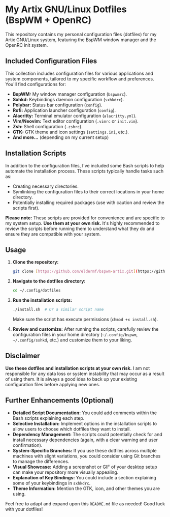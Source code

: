 # My Artix GNU/Linux Dotfiles (BspWM + OpenRC)

This repository contains my personal configuration files (dotfiles) for my Artix GNU/Linux system, featuring the BspWM window manager and the OpenRC init system.

## Included Configuration Files

This collection includes configuration files for various applications and system components, tailored to my specific workflow and preferences. You'll find configurations for:

* **BspWM:** My window manager configuration (`bspwmrc`).
* **Sxhkd:** Keybindings daemon configuration (`sxhkdrc`).
* **Polybar:** Status bar configuration (`config`).
* **Rofi:** Application launcher configuration (`config`).
* **Alacritty:** Terminal emulator configuration (`alacritty.yml`).
* **Vim/Neovim:** Text editor configuration (`.vimrc` or `init.vim`).
* **Zsh:** Shell configuration (`.zshrc`).
* **GTK:** GTK theme and icon settings (`settings.ini`, etc.).
* **And more...** (depending on my current setup)

## Installation Scripts

In addition to the configuration files, I've included some Bash scripts to help automate the installation process. These scripts typically handle tasks such as:

* Creating necessary directories.
* Symlinking the configuration files to their correct locations in your home directory.
* Potentially installing required packages (use with caution and review the scripts first).

**Please note:** These scripts are provided for convenience and are specific to my system setup. **Use them at your own risk.** It's highly recommended to review the scripts before running them to understand what they do and ensure they are compatible with your system.

## Usage

1.  **Clone the repository:**
    ```bash
    git clone [https://github.com/eldermf/bspwm-artix.git](https://github.com/eldermf/bspwm-artix.git) ~/.config/dotfiles
    ```
    
2.  **Navigate to the dotfiles directory:**
    ```bash
    cd ~/.config/dotfiles
    ```

3.  **Run the installation scripts:**
    ```bash
    ./install.sh  # Or a similar script name
    ```
    Make sure the script has execute permissions (`chmod +x install.sh`).

4.  **Review and customize:** After running the scripts, carefully review the configuration files in your home directory (`~/.config/bspwm`, `~/.config/sxhkd`, etc.) and customize them to your liking.

## Disclaimer

**Use these dotfiles and installation scripts at your own risk.** I am not responsible for any data loss or system instability that may occur as a result of using them. It is always a good idea to back up your existing configuration files before applying new ones.

## Further Enhancements (Optional)

* **Detailed Script Documentation:** You could add comments within the Bash scripts explaining each step.
* **Selective Installation:** Implement options in the installation scripts to allow users to choose which dotfiles they want to install.
* **Dependency Management:** The scripts could potentially check for and install necessary dependencies (again, with a clear warning and user confirmation).
* **System-Specific Branches:** If you use these dotfiles across multiple machines with slight variations, you could consider using Git branches to manage the differences.
* **Visual Showcase:** Adding a screenshot or GIF of your desktop setup can make your repository more visually appealing.
* **Explanation of Key Bindings:** You could include a section explaining some of your keybindings in `sxhkdrc`.
* **Theme Information:** Mention the GTK, icon, and other themes you are using.

Feel free to adapt and expand upon this `README.md` file as needed! Good luck with your dotfiles!
